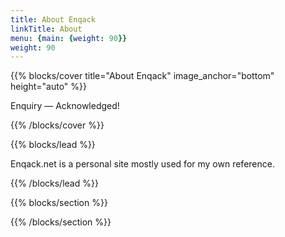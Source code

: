 ```yaml
---
title: About Enqack
linkTitle: About
menu: {main: {weight: 90}}
weight: 90
---
```


{{% blocks/cover title="About Enqack" image_anchor="bottom" height="auto" %}}

<p class="lead mt-5">Enquiry &mdash; Acknowledged!</p>

{{% /blocks/cover %}}

{{% blocks/lead %}}

Enqack.net is a personal site mostly used for my own reference.

{{% /blocks/lead %}}

{{% blocks/section %}}

{{% /blocks/section %}}
